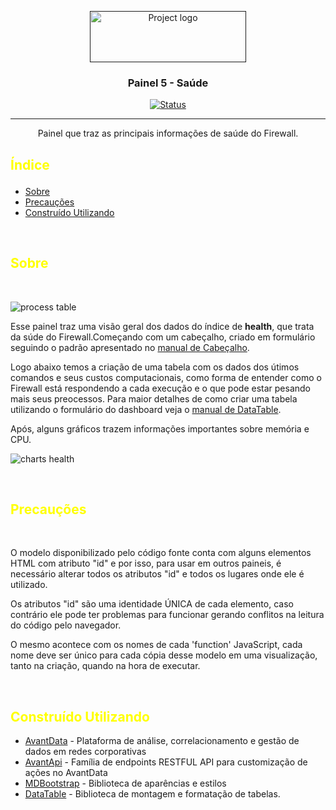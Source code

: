 <p align="center">
    <a href="" rel="noopener">
    <img width=250px height=82px src="https://i.imgur.com/zHVh1RJ.png" alt="Project logo"></a>
</p>
<h3 align="center">Painel 5 - Saúde</h3>
<div align="center">

[![Status](https://img.shields.io/badge/status-active-success.svg)]()
</div>


---
<p align="center"> Painel que traz as principais informações de saúde do Firewall.
    <br> 
</p>

## <p style="color:yellow" >Índice</p>

- [Sobre](#about)
- [Precauções](#precaution)
- [Construído Utilizando](#built_using)

<br>

## <a style="color:yellow" name = "about"> Sobre</a>
<br>

![process table](https://i.imgur.com/bXP82QG.png)

Esse painel traz uma visão geral dos dados do índice de <b>health</b>, que trata da súde do Firewall.Começando com um cabeçalho, criado em formulário seguindo o padrão apresentado no [manual de Cabeçalho](https://github.com/Avant-Data/Dashboards/tree/master/Header).

Logo abaixo temos a criação de uma tabela com os dados dos útimos comandos e seus custos computacionais, como forma de entender como o Firewall está respondendo a cada execução e o que pode estar pesando mais seus preocessos. Para maior detalhes de como criar uma tabela utilizando o formulário do dashboard veja o [manual de DataTable](https://github.com/Avant-Data/Dashboards/tree/master/Datatable).

Após, alguns gráficos trazem informações importantes sobre memória e CPU.

![charts health](https://i.imgur.com/Qp9BY6q.png)

<br>

##  <a style="color:yellow" name = "precaution">Precauções</a>
<br>

O modelo disponibilizado pelo código fonte conta com alguns elementos HTML com atributo "id" e por isso, para usar em outros paineis, é necessário alterar todos os atributos "id" e todos os lugares onde ele é utilizado.

Os atributos "id" são uma identidade ÚNICA de cada elemento, caso contrário ele pode ter problemas para funcionar gerando conflitos na leitura do código pelo navegador.

O mesmo acontece com os nomes de cada 'function' JavaScript, cada nome deve ser único para cada cópia desse modelo em uma visualização, tanto na criação, quando na hora de executar.

<br>

##  <a style="color:yellow" name = "built_using">Construído Utilizando</a>

- [AvantData](https://www.avantdata.com.br/) - Plataforma de análise, correlacionamento e gestão de dados em redes corporativas
- [AvantApi](https://avantapi.avantsec.com.br/) - Família de endpoints RESTFUL API para customização de ações no AvantData
- [MDBootstrap](https://mdbootstrap.com/) - Biblioteca de aparências e estilos 
- [DataTable](https://datatables.net/) - Biblioteca de montagem e formatação de tabelas. 
